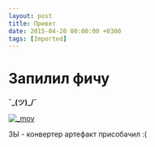 ```yaml
---
layout: post
title: Привет
date: 2015-04-20 00:00:00 +0300
tags: [Imported]
---
```

# Запилил фичу

**¯\_(ツ)_/¯**

[![_mov](https://vlaim.s3.amazonaws.com/uploads/2015/04/mov.gif)](https://vlaim.s3.amazonaws.com/uploads/2015/04/mov.gif)

ЗЫ - конвертер артефакт присобачил :(